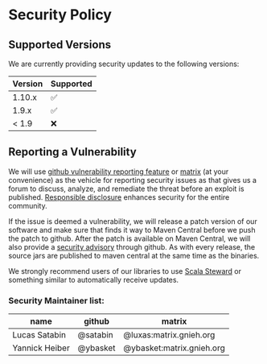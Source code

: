 # Security Policy

## Supported Versions

We are currently providing security updates to the following versions:

| Version | Supported          |
| ------- | ------------------ |
| 1.10.x  | :white_check_mark: |
| 1.9.x   | :white_check_mark: |
| < 1.9   | :x: |

## Reporting a Vulnerability

We will use [github vulnerability reporting feature](https://docs.github.com/en/code-security/security-advisories/guidance-on-reporting-and-writing-information-about-vulnerabilities/privately-reporting-a-security-vulnerability#privately-reporting-a-security-vulnerability) or [matrix](https://matrix.org/) (at your convenience) as the vehicle for reporting security issues as that gives us a forum to discuss, analyze, and remediate the threat before an exploit is published.
[Responsible disclosure](https://en.wikipedia.org/wiki/Responsible_disclosure) enhances security for the entire community.

If the issue is deemed a vulnerability, we will release a patch version of our software
and make sure that finds it way to Maven Central before we push the patch to github.
After the patch is available on Maven Central, we will also provide a [security advisory](https://github.com/gnieh/fs2-data/security/advisories) through github.
As with every release, the source jars are published to maven central at the same time as the binaries.

We strongly recommend users of our libraries to use [Scala Steward](https://github.com/fthomas/scala-steward) or something similar to
automatically receive updates.

### Security Maintainer list:

|name | github | matrix |
|-----|--------|---------|
| Lucas Satabin | @satabin | @luxas:matrix.gnieh.org |
| Yannick Heiber | @ybasket | @ybasket:matrix.gnieh.org |
